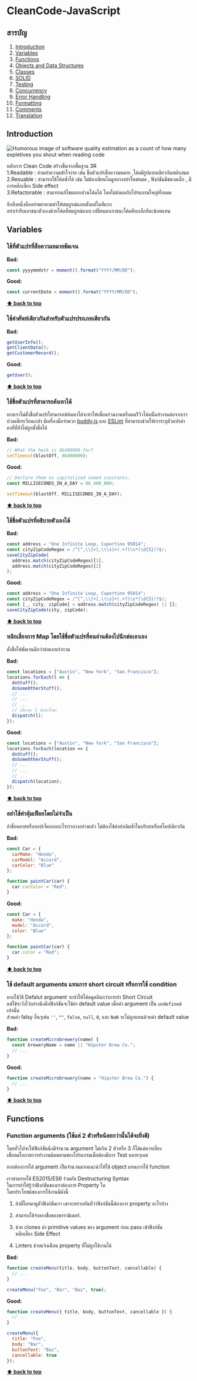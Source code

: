 # CleanCode-JavaScript

## สารบัญ

1. [Introduction](#introduction)
2. [Variables](#variables)
3. [Functions](#functions)
4. [Objects and Data Structures](#objects-and-data-structures)
5. [Classes](#classes)
6. [SOLID](#solid)
7. [Testing](#testing)
8. [Concurrency](#concurrency)
9. [Error Handling](#error-handling)
10. [Formatting](#formatting)
11. [Comments](#comments)
12. [Translation](#translation)

## Introduction

![Humorous image of software quality estimation as a count of how many expletives
you shout when reading code](https://www.osnews.com/images/comics/wtfm.jpg)

หลักการ Clean Code สร้างขึ้นจากพื้นฐาน 3R  
1.Readable : อ่านทำความเข้าใจง่าย เช่น ชื่อตัวแปรสื่อความหมาย ,โค้ดมีรูปแบบเดียวกันสม่ำเสมอ  
2.Resuable : สามารถใช้โค้ดซ้ำได้ เช่น ไม่ต้องเขียนโมดูลบางอย่าใหม่หมด , ฟังก์ชันมีขนาดเล็ก , มีการหลีกเลี่ยง Side effect  
3.Refactorable : สามารถแก้ไขแแยกส่วนโค้ดได้ โดยไม่ส่งผลกับโปรแกรมใหญ่ทั้งหมด


อีกสิ่งหนึ่งคืออย่าพยายามทำให้สมบูรณ์แบบตั้งแต่ในทีแรก  
อย่าเร่งรีบเอาชนะตัวเองด้วยโค้ดที่สมบูรณ์แบบ เปลี่ยนมาเอาชนะโค้ดทีละเล็กทีละน้อยแทน  

## **Variables**

### ใช้ที่ตัวแปรที่สือความหมายชัดเจน

**Bad:**

```javascript
const yyyymmdstr = moment().format("YYYY/MM/DD");
```

**Good:**

```javascript
const currentDate = moment().format("YYYY/MM/DD");
```

**[⬆ back to top](#table-of-contents)**  

### ใช้คำศัพท์เดียวกันสำหรับตัวแปรประเภทเดียวกัน

**Bad:**

```javascript
getUserInfo();
getClientData();
getCustomerRecord();
```

**Good:**

```javascript
getUser();
```

**[⬆ back to top](#table-of-contents)**

### ใช้ชื่อตัวแปรที่สามารถค้นหาได้

หากเราไม่ตั้งชื่อตัวแปรใสามารถห้ค้นหาได้จะทำให้เพื่อนร่วมงานหรือคนรีวิวโค้ดนั้นทำงานต่อจากเราปวดเศียรเวียนเกล้า  มีเครื่องมือจำพวก 
[buddy.js](https://github.com/danielstjules/buddy.js) และ
[ESLint](https://github.com/eslint/eslint/blob/660e0918933e6e7fede26bc675a0763a6b357c94/docs/rules/no-magic-numbers.md)
ที่สามารถช่วยให้เราระบุตัวแปรค่าคงที่ที่ยังไม่ถูกตั้งชื่อได้

**Bad:**

```javascript
// What the heck is 86400000 for?
setTimeout(blastOff, 86400000);
```

**Good:**

```javascript
// Declare them as capitalized named constants.
const MILLISECONDS_IN_A_DAY = 86_400_000;

setTimeout(blastOff, MILLISECONDS_IN_A_DAY);
```

**[⬆ back to top](#table-of-contents)**  

### ใช้ชื่อตัวแปรที่อธิบายตัวเองได้

**Bad:**

```javascript
const address = "One Infinite Loop, Cupertino 95014";
const cityZipCodeRegex = /^[^,\\]+[,\\\s]+(.+?)\s*(\d{5})?$/;
saveCityZipCode(
  address.match(cityZipCodeRegex)[1],
  address.match(cityZipCodeRegex)[2]
);
```

**Good:**

```javascript
const address = "One Infinite Loop, Cupertino 95014";
const cityZipCodeRegex = /^[^,\\]+[,\\\s]+(.+?)\s*(\d{5})?$/;
const [_, city, zipCode] = address.match(cityZipCodeRegex) || [];
saveCityZipCode(city, zipCode);
```

**[⬆ back to top](#table-of-contents)**

### หลีกเลี่ยงการ Map โดยใช้ชื่อตัวแปรที่คนอ่านต้องไปนึกต่อเอาเอง

ตั้งชื่อให้ชัดเจนดีกว่าย่อแบบกำกวม

**Bad:**

```javascript
const locations = ["Austin", "New York", "San Francisco"];
locations.forEach(l => {
  doStuff();
  doSomeOtherStuff();
  // ...
  // ...
  // ...
  // เดี๋ยวนะ l คิออะไรนะ
  dispatch(l);
});
```

**Good:**

```javascript
const locations = ["Austin", "New York", "San Francisco"];
locations.forEach(location => {
  doStuff();
  doSomeOtherStuff();
  // ...
  // ...
  // ...
  dispatch(location);
});
```

**[⬆ back to top](#table-of-contents)**    

### อย่าใช้คำฟุ่มเฟือยโดยไม่จำเป็น

ถ้าชื่อคลาสหรือออปเจ็คบอกอะไรเราบางอย่างแล้ว ไม่ต้องใช้คำคำเดิมซ้ำในบริบทหรือสโคปเดียวกัน

**Bad:**

```javascript
const Car = {
  carMake: "Honda",
  carModel: "Accord",
  carColor: "Blue"
};

function paintCar(car) {
  car.carColor = "Red";
}
```

**Good:**

```javascript
const Car = {
  make: "Honda",
  model: "Accord",
  color: "Blue"
};

function paintCar(car) {
  car.color = "Red";
}
```

**[⬆ back to top](#table-of-contents)**  

### ใช้ default arguments แทนการ short circuit หรือการใช้ condition

หากใช้วิธี Defalut argument จะทำให้โค้ดดูคลีนกว่าการทำ Short Circuit  
แต่ใช้ระวังไว้อย่างนึงคือฟังก์ชันจะใช้ค่า default value เมื่อค่า argument เป็น  `undefined` เท่านั้น  
ส่วนค่า falsy อื่นๆเช่น `''`, `""`, `false`, `null`, `0`, และ
`NaN` จะไม่ถูกแทนด้วยค่า default value

**Bad:**

```javascript
function createMicrobrewery(name) {
  const breweryName = name || "Hipster Brew Co.";
  // ...
}
```

**Good:**

```javascript
function createMicrobrewery(name = "Hipster Brew Co.") {
  // ...
}
```

**[⬆ back to top](#table-of-contents)**

## **Functions**

### Function arguments (ใช้แค่ 2 ตัวหรือน้อยกว่านั้นได้จะยิ่งดี)

โดยทั่วไปจะให้ฟังก์ชันนึงมีจำนวน argument ไม่เกิน 2 ตัวหรือ 3 ก็ได้แต่ควรเลี่ยง  
เพื่อลดโอกาสการทำงานผิดพลาดของโปรแกรมเมื่อต้องมีการ Test หลายๆเคส

หากต้องการใส่ argument เป็นจำนวนมากแนะนำให้ใช้ object แทนการใช้ function

เราสามารถใช้ ES2015/ES6 ร่วมกับ Destructuring Syntax   
ในการทำให้รู้ว่าฟังก์ชันของเราต้องการ Property ใด  
โดยประโยชน์ของการใช้งานมีดังนี้

1. ถ้ามีใครมาดูตัวฟังก์ชันเรา เขาจะทราบทันทีว่าฟังก์ชันนี้ต้องการ property อะไรบ้าง  
2. สามารถใช้จำลองชื่อของพารามิเตอร์.
3. ช่วย clones ค่า primitive values ของ argument ก่อน pass เข้าฟังก์ชัน  
หลีกเลี่ยง Side Effect 
  
4. Linters ช่วยแจ้งเตือน property ที่ไม่ถูกใช้งานได้ 

**Bad:**

```javascript
function createMenu(title, body, buttonText, cancellable) {
  // ...
}

createMenu("Foo", "Bar", "Baz", true);

```

**Good:**

```javascript
function createMenu({ title, body, buttonText, cancellable }) {
  // ...
}

createMenu({
  title: "Foo",
  body: "Bar",
  buttonText: "Baz",
  cancellable: true
});
```

**[⬆ back to top](#table-of-contents)**